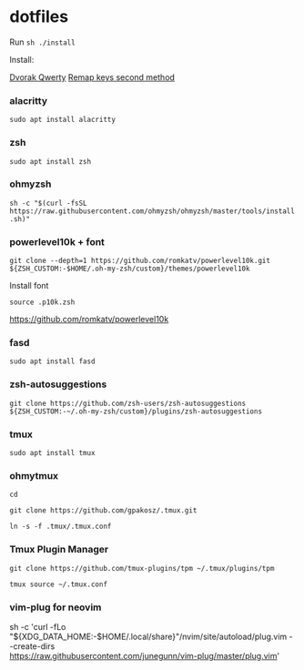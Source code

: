# dotfiles
Run
```sh ./install```

Install:

[Dvorak Qwerty](https://github.com/prog666/dvorak-qwerty)
[Remap keys second method](https://ictsolved.github.io/remap-key-in-linux/)

### alacritty 
`sudo apt install alacritty`
### zsh 
`sudo apt install zsh`
### ohmyzsh 
`sh -c "$(curl -fsSL https://raw.githubusercontent.com/ohmyzsh/ohmyzsh/master/tools/install.sh)"`
### powerlevel10k + font
`git clone --depth=1 https://github.com/romkatv/powerlevel10k.git ${ZSH_CUSTOM:-$HOME/.oh-my-zsh/custom}/themes/powerlevel10k`

Install font

```source .p10k.zsh```

https://github.com/romkatv/powerlevel10k

### fasd 
`sudo apt install fasd`
### zsh-autosuggestions
`git clone https://github.com/zsh-users/zsh-autosuggestions ${ZSH_CUSTOM:-~/.oh-my-zsh/custom}/plugins/zsh-autosuggestions`
### tmux 
`sudo apt install tmux`
### ohmytmux
`cd`

`git clone https://github.com/gpakosz/.tmux.git`

`ln -s -f .tmux/.tmux.conf`

### Tmux Plugin Manager
`git clone https://github.com/tmux-plugins/tpm ~/.tmux/plugins/tpm`

`tmux source ~/.tmux.conf`

### vim-plug for neovim
sh -c 'curl -fLo "${XDG_DATA_HOME:-$HOME/.local/share}"/nvim/site/autoload/plug.vim --create-dirs \
       https://raw.githubusercontent.com/junegunn/vim-plug/master/plug.vim'
